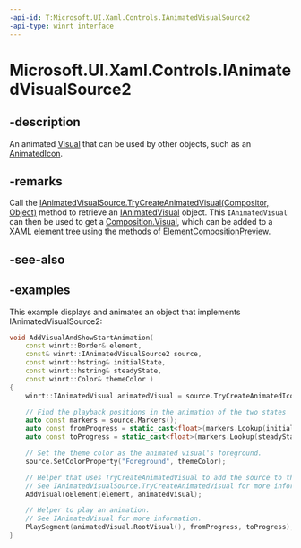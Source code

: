 ```yaml
---
-api-id: T:Microsoft.UI.Xaml.Controls.IAnimatedVisualSource2
-api-type: winrt interface
---
```


# Microsoft.UI.Xaml.Controls.IAnimatedVisualSource2

<!--
public interface IAnimatedVisualSource2 : Microsoft.UI.Xaml.Controls.IAnimatedVisualSource
-->

## -description

 An animated [Visual](/uwp/api/windows.ui.composition.visual) that can be used by other objects, such as an [AnimatedIcon](animatedicon.md).

## -remarks

Call the [IAnimatedVisualSource.TryCreateAnimatedVisual(Compositor, Object)](ianimatedvisualsource_trycreateanimatedvisual_383899080.md) method to retrieve an [IAnimatedVisual](ianimatedvisual.md) object. This `IAnimatedVisual` can then be used to get a [Composition.Visual](../microsoft.ui.composition/visual.md), which can be added to a XAML element tree using the methods of [ElementCompositionPreview](../microsoft.ui.xaml.hosting/elementcompositionpreview.md).

## -see-also

## -examples

This example displays and animates an object that implements IAnimatedVisualSource2:

```cpp
void AddVisualAndShowStartAnimation(
    const winrt::Border& element,
    const& winrt::IAnimatedVisualSource2 source,
    const winrt::hstring& initialState,
    const winrt::hstring& steadyState,
    const winrt::Color& themeColor )
{
    winrt::IAnimatedVisual animatedVisual = source.TryCreateAnimatedIconVisual();

    // Find the playback positions in the animation of the two states
    auto const markers = source.Markers();
    auto const fromProgress = static_cast<float>(markers.Lookup(initialState));
    auto const toProgress = static_cast<float>(markers.Lookup(steadyState));

    // Set the theme color as the animated visual's foreground.
    source.SetColorProperty("Foreground", themeColor);

    // Helper that uses TryCreateAnimatedVisual to add the source to the XAML element tree.
    // See IAnimatedVisualSource.TryCreateAnimatedVisual for more information.
    AddVisualToElement(element, animatedVisual);

    // Helper to play an animation.
    // See IAnimatedVisual for more information.
    PlaySegment(animatedVisual.RootVisual(), fromProgress, toProgress);
}
```
